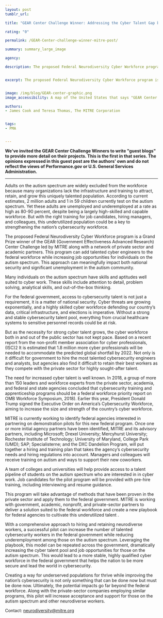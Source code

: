 ```yaml
---
layout: post
tumblr_url:

title: "GEAR Center Challenge Winner: Addressing the Cyber Talent Gap by Increasing Job Opportunities for Individuals on the Autism Spectrum"

rating: "0"

permalink: /GEAR-Center-challenge-winner-mitre-post/

summary: summary_large_image

agency:

description: The proposed Federal Neurodiversity Cyber Workforce program is a Grand Prize winner of the GEAR (Government Effectiveness Advanced Research) Center Challenge led by MITRE along with a network of private sector and academic partners.


excerpt: The proposed Federal Neurodiversity Cyber Workforce program is a Grand Prize winner of the GEAR (Government Effectiveness Advanced Research) Center Challenge led by MITRE along with a network of private sector and academic partners.


image: /img/blog/GEAR-center-graphic.png
image_accessibility: A map of the United States that says "GEAR Center Challenge Winners."

authors:
- James Cook and Teresa Thomas, The MITRE Corporation


tags:
- PMA


---
```

**We've invited the GEAR Center Challenge Winners to write "guest blogs" to provide more detail on their projects. This is the first in that series. The opinions expressed in this guest post are the authors' own and do not reflect the views of Performance.gov or U.S. General Services Administration.**

<hr style= "hieght:5px; color:#07648d">

Adults on the autism spectrum are widely excluded from the workforce because many organizations lack the infrastructure and training to attract, retain, and grow this uniquely talented population. According to current estimates, 2 million adults and 1 in 59 children currently test on the autism spectrum. Yet these adults are unemployed and underemployed at a rate as high as 80-90 percent, despite being a largely high-skilled and capable workforce. But with the right training for job candidates, hiring managers, and colleagues, this underutilized population could be a key to strengthening the nation’s cybersecurity workforce.

The proposed Federal Neurodiversity Cyber Workforce program is a Grand Prize winner of the GEAR (Government Effectiveness Advanced Research) Center Challenge led by MITRE along with a network of private sector and academic partners. This program can add talented cyber engineers to the federal workforce while increasing job opportunities for individuals on the autism spectrum. This approach can meaningfully impact both national security and significant unemployment in the autism community.

Many individuals on the autism spectrum have skills and aptitudes well suited to cyber work. These skills include attention to detail, problem solving, analytical skills, and out-of-the-box thinking.  

For the federal government, access to cybersecurity talent is not just a requirement, it is a matter of national security. Cyber threats are growing exponentially, and a highly skilled cyber workforce defending our country’s data, critical infrastructure, and elections is imperative. Without a strong and stable cybersecurity talent pool, everything from crucial healthcare systems to sensitive personnel records could be at risk.

But as the necessity for strong cyber talent grows, the cyber workforce both in and out of the public sector has not kept pace. Based on a recent report from the non-profit member association for cyber professionals, (ISC)2 It is estimated that 1.8 million more cyber professionals will be needed to accommodate the predicted global shortfall by 2022. Not only is it difficult for government to hire the most talented cybersecurity engineers and analysts, but agencies also find it difficult to retain their best workers as they compete with the private sector for highly sought-after talent.

The need for increased cyber talent is well known. In 2018, a group of more than 150 leaders and workforce experts from the private sector, academia, and federal and state agencies concluded that cybersecurity training and apprenticeship programs should be a federal workforce priority  report on OMB Workforce Symposium, 2018). Earlier this year, President Donald Trump signed the Executive Order on America’s Cybersecurity Workforce, aiming to increase the size and strength of the country’s cyber workforce.

MITRE is currently working to identify federal agencies interested in partnering on demonstration pilots for this new federal program. Once one or more initial agency partners have been identified, MITRE and its advisory partners, including Microsoft; Drexel University; Mercyhurst University; Rochester Institute of Technology; University of Maryland, College Park (UMD); SAP; Specialisterne; and the DXC Dandelion Program, will put together a hiring and training plan that takes the agency’s cybersecurity needs and hiring regulations into account. Managers and colleagues will receive training on autism and ways to support their new coworkers.

A team of colleges and universities will help provide access to a talent pipeline of students on the autism spectrum who are interested in in cyber work. Job candidates for the pilot program will be provided with pre-hire training, including interviewing and resume guidance.

This program will take advantage of methods that have been proven in the private sector and apply them to the federal government. MITRE is working with government, academic, nonprofit, and private-sector partners to deliver a solution suited to the federal workforce and create a new playbook for federal agencies to cultivate this underutilized talent .


With a comprehensive approach to hiring and retaining neurodiverse workers, a successful pilot can increase the number of talented cybersecurity workers in the federal government while reducing underemployment among those on the autism spectrum. Leveraging the playbook, this model can be repeated across the government, dramatically increasing the cyber talent pool and job opportunities for those on the autism spectrum. This would lead to a more stable, highly qualified cyber workforce in the federal government that helps the nation to be more secure and lead the world in cybersecurity.

Creating a way for underserved populations for thrive while improving the nation’s cybersecurity is not only something that can be done now but must be done now. Ultimately, the potential impacts go far beyond the federal workforce. Along with the private-sector companies employing similar programs, this pilot will increase acceptance and support for those on the autism spectrum and other neurodiverse workers.

Contact: [neurodiversity@mitre.org](neurodiversity@mitre.org)
